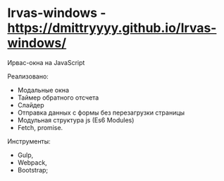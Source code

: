 # Irvas-windows - https://dmittryyyy.github.io/Irvas-windows/

Ирвас-окна на JavaScript

Реализовано:
- Модальные окна
- Таймер обратного отсчета
- Слайдер
- Отправка данных с формы без перезагрузки страницы
- Модульная структура js (Es6 Modules)
- Fetch, promise.

Инструменты:
- Gulp,
- Webpack, 
- Bootstrap;
